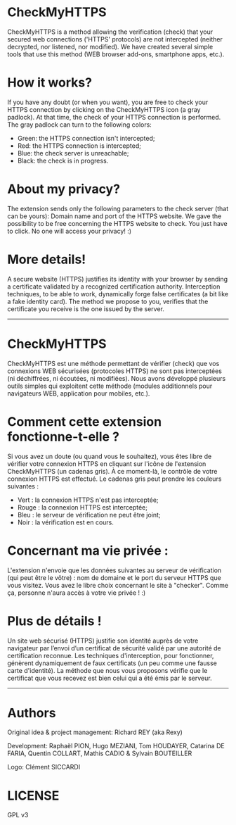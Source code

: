 # CheckMyHTTPS

CheckMyHTTPS is a method allowing the verification (check) that your secured web connections ('HTTPS' protocols) are not intercepted (neither decrypted, nor listened, nor modified). We have created several simple tools that use this method (WEB browser add-ons, smartphone apps, etc.).

# How it works?

If you have any doubt (or when you want), you are free to check your HTTPS connection by clicking on the CheckMyHTTPS icon (a gray padlock). At that time, the check of your HTTPS connection is performed. The gray padlock can turn to the following colors:
- Green: the HTTPS connection isn't intercepted;
- Red: the HTTPS connection is intercepted;
- Blue: the check server is unreachable;
- Black: the check is in progress.

# About my privacy?

The extension sends only the following parameters to the check server (that can be yours): Domain name and port of the HTTPS website.
We gave the possibility to be free concerning the HTTPS website to check. You just have to click. No one will access your privacy! :)

# More details!

A secure website (HTTPS) justifies its identity with your browser by sending a certificate validated by a recognized certification authority. Interception techniques, to be able to work, dynamically forge false certificates (a bit like a fake identity card).
The method we propose to you, verifies that the certificate you receive is the one issued by the server. 

________________________________________________________________________________

# CheckMyHTTPS

CheckMyHTTPS est une méthode permettant de vérifier (check) que vos connexions WEB sécurisées (protocoles HTTPS) ne sont pas interceptées (ni déchiffrées, ni écoutées, ni modifiées). Nous avons développé plusieurs outils simples qui exploitent cette méthode (modules additionnels pour navigateurs WEB, application pour mobiles, etc.).

# Comment cette extension fonctionne-t-elle ?

Si vous avez un doute (ou quand vous le souhaitez), vous êtes libre de vérifier votre connexion HTTPS en cliquant sur l'icône de l'extension CheckMyHTTPS (un cadenas gris). À ce moment-là, le contrôle de votre connexion HTTPS est effectué. Le cadenas gris peut prendre les couleurs suivantes :
- Vert : la connexion HTTPS n'est pas interceptée;
- Rouge : la connexion HTTPS est interceptée;
- Bleu : le serveur de vérification ne peut être joint;
- Noir : la vérification est en cours.

# Concernant ma vie privée :

L'extension n'envoie que les données suivantes au serveur de vérification (qui peut être le vôtre) : nom de domaine et le port du serveur HTTPS que vous visitez.
Vous avez le libre choix concernant le site à "checker". Comme ça, personne n'aura accès à votre vie privée ! :)

# Plus de détails !

Un site web sécurisé (HTTPS) justifie son identité auprès de votre navigateur par l’envoi d’un certificat de sécurité validé par une autorité de certification reconnue. Les techniques d'interception, pour fonctionner, génèrent dynamiquement de faux certificats (un peu comme une fausse carte d'identité). La méthode que nous vous proposons vérifie que le certificat que vous recevez est bien celui qui a été émis par le serveur.

________________________________________________________________________________

# Authors

Original idea & project management: Richard REY (aka Rexy)

Development: Raphaël PION, Hugo MEZIANI, Tom HOUDAYER, Catarina DE FARIA, Quentin COLLART, Mathis CADIO & Sylvain BOUTEILLER

Logo: Clément SICCARDI

# LICENSE

GPL v3
